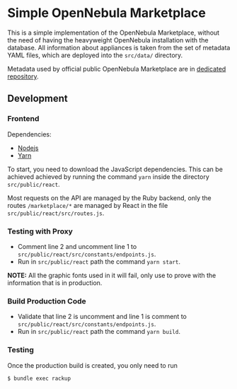 # Simple OpenNebula Marketplace

This is a simple implementation of the OpenNebula Marketplace, without
the need of having the heavyweight OpenNebula installation with the database.
All information about appliances is taken from the set of metadata YAML files,
which are deployed into the `src/data/` directory.

Metadata used by official public OpenNebula Marketplace are in [dedicated repository](https://github.com/OpenNebula/marketplace).

## Development

### Frontend

Dependencies:

- [Nodejs](https://nodejs.org/en/download/)
- [Yarn](https://yarnpkg.com/lang/en/docs/install/#debian-stable)

To start, you need to download the JavaScript dependencies. This can be achieved achieved by running the command `yarn` inside the directory `src/public/react`.

Most requests on the API are managed by the Ruby backend, only the routes `/marketplace/*` are managed by React in the file `src/public/react/src/routes.js`.

### Testing with Proxy

- Comment line 2 and uncomment line 1 to `src/public/react/src/constants/endpoints.js`.
- Run in `src/public/react` path the command `yarn start`.

**NOTE:** All the graphic fonts used in it will fail, only use to prove with the information that is in production.

### Build Production Code

- Validate that line 2 is uncomment and line 1 is comment to `src/public/react/src/constants/endpoints.js`.
- Run in `src/public/react` path the command `yarn build`.

### Testing

Once the production build is created, you only need to run

```
$ bundle exec rackup
```